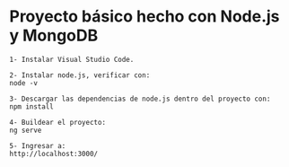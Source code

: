 # Proyecto básico hecho con Node.js y MongoDB

```
1- Instalar Visual Studio Code.
```

```
2- Instalar node.js, verificar con: 
node -v
```

```
3- Descargar las dependencias de node.js dentro del proyecto con:
npm install
```

```
4- Buildear el proyecto:
ng serve
```

```
5- Ingresar a:
http://localhost:3000/
```
